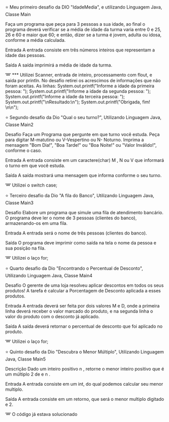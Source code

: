 ⭐️ Meu primeiro desafio da DIO "IdadeMedia", e utilizando Linguagem Java, Classe Main

Faça um programa que peça para 3 pessoas a sua idade, ao final o programa deverá verificar se a média de idade da turma varia entre 0 e 25, 26 e 60 e maior que 60; e então, dizer se a turma é jovem, adulta ou idosa, conforme a média calculada.

Entrada
A entrada consiste em três números inteiros que representam a idade das pessoas.

Saída
A saída imprimirá a média de idade da turma.

➿ *** Utilizei Scanner, entrada de inteiro, processamento com flout, e saida por println.
No desafio retirei os acrescimos de informações que não foram aceitas. As linhas:
        System.out.printf("Informe a idade da primeira pessoa: ");
        System.out.printf("Informe a idade da segunda pessoa: ");
        System.out.printf("Informe a idade da terceira pessoa: ");
            System.out.printf("\nResultado:\n");
                      System.out.printf("Obrigada, fim! \n\n");


⭐️ Segundo desafio da Dio "Qual o seu turno?", Utilizando Linguagem Java, Classe Main2

Desafio
Faça um Programa que pergunte em que turno você estuda. Peça para digitar M-matutino ou V-Vespertino ou N- Noturno. Imprima a mensagem "Bom Dia!", "Boa Tarde!" ou "Boa Noite!" ou "Valor Inválido!", conforme o caso.

Entrada
A entrada consiste em um caractere(char) M , N ou V que informará o turno em que você estuda.

Saída
A saída mostrará uma mensagem que informa conforme o seu turno.

➿ Utilizei o switch case;


⭐️ Terceiro desafio da Dio "A fila do Banco", Utilizando Linguagem Java, Classe Main3

Desafio
Elabore um programa que simule uma fila de atendimento bancário. O programa deve ler o nome de 3 pessoas (clientes do banco), armazenando-os em uma fila.

Entrada
A entrada será o nome de três pessoas (clientes do banco).

Saída
O programa deve imprimir como saída na tela o nome da pessoa e sua posição na fila.

➿ Utilizei o laço for;


⭐️ Quarto desafio da Dio "Encontrando o Percentual de Desconto", Utilizando Linguagem Java, Classe Main4

Desafio
O gerente de uma loja resolveu aplicar descontos em todos os seus produtos! A tarefa é calcular a Porcentagem de Desconto aplicada a esses produtos. 

Entrada
A entrada deverá ser feita por dois valores M e D, onde a primeira linha deverá receber o valor marcado do produto, e na segunda linha o valor do produto com o desconto já aplicado.

Saída
A saída deverá retornar o percentual de desconto que foi aplicado no produto.

➿ Utilizei o laço for;


⭐️ Quinto desafio da Dio "Descubra o Menor Múltiplo", Utilizando Linguagem Java, Classe Main5

Descrição
Dado um inteiro positivo n , retorne o menor inteiro positivo que é um múltiplo 2 de e n .

Entrada
A entrada consiste em um int, do qual podemos calcular seu menor multiplo.

Saída
A entrada consiste em um retorno, que será o menor multiplo digitado e 2.

➿ O código já estava solucionado

